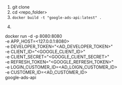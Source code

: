 1. git clone <repo>
1. cd <repo_folder>
1. ```docker build -t "google-ads-api:latest" .```
1. ```
docker run -d -p 8080:8080 \
    -e APP_HOST=<127.0.0.1:8080> \
    -e DEVELOPER_TOKEN="<AD_DEVELOPER_TOKEN>" \
    -e CLIENT_ID="<GOOGLE_CLIENT_ID>" \
    -e CLIENT_SECRET="<GOOGLE_CLIENT_SECRET>" \
    -e REFRESH_TOKEN="<GOOGLE_REFRESH_TOKEN>" \
    -e LOGIN_CUSTOMER_ID=<AD_LOIGN_CUSTOMER_ID> \
    -e CUSTOMER_ID=<AD_CUSTOMER_ID> \
     google-ads-api
```